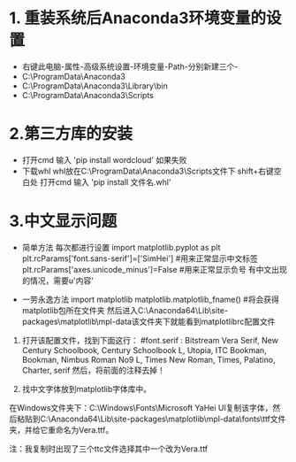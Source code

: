 # 1. 重装系统后Anaconda3环境变量的设置
* 右键此电脑-属性-高级系统设置-环境变量-Path-分别新建三个-
* C:\ProgramData\Anaconda3
* C:\ProgramData\Anaconda3\Library\bin
* C:\ProgramData\Anaconda3\Scripts

# 2.第三方库的安装
* 打开cmd 输入
'pip install wordcloud'
如果失败
* 下载whl whl放在C:\ProgramData\Anaconda3\Scripts文件下 shift+右键空白处
打开cmd 输入 'pip install 文件名.whl'

# 3.中文显示问题
* 简单方法
每次都进行设置
import matplotlib.pyplot as plt
plt.rcParams['font.sans-serif']=['SimHei'] #用来正常显示中文标签
plt.rcParams['axes.unicode_minus']=False #用来正常显示负号
有中文出现的情况，需要u'内容'

* 一劳永逸方法
import matplotlib
matplotlib.matplotlib_fname() #将会获得matplotlib包所在文件夹
然后进入C:\Anaconda64\Lib\site-packages\matplotlib\mpl-data该文件夹下就能看到matplotlibrc配置文件
1. 打开该配置文件，找到下面这行：
  #font.serif : Bitstream Vera Serif, New Century Schoolbook, Century Schoolbook L, Utopia, ITC Bookman, Bookman, Nimbus Roman No9 L, Times New Roman, Times, Palatino, Charter, serif
  然后，将前面的注释去掉！

2. 找中文字体放到matplotlib字体库中。

  在Windows文件夹下：C:\Windows\Fonts\Microsoft YaHei UI复制该字体，然后粘贴到C:\Anaconda64\Lib\site-packages\matplotlib\mpl-data\fonts\ttf文件夹，并给它重命名为Vera.ttf。

  注：我复制时出现了三个ttc文件选择其中一个改为Vera.ttf
